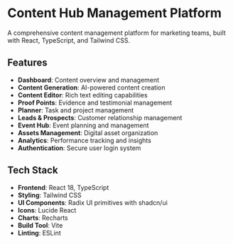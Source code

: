 # Content Hub Management Platform

A comprehensive content management platform for marketing teams, built with React, TypeScript, and Tailwind CSS.

## Features

- **Dashboard**: Content overview and management
- **Content Generation**: AI-powered content creation
- **Content Editor**: Rich text editing capabilities
- **Proof Points**: Evidence and testimonial management
- **Planner**: Task and project management
- **Leads & Prospects**: Customer relationship management
- **Event Hub**: Event planning and management
- **Assets Management**: Digital asset organization
- **Analytics**: Performance tracking and insights
- **Authentication**: Secure user login system

## Tech Stack

- **Frontend**: React 18, TypeScript
- **Styling**: Tailwind CSS
- **UI Components**: Radix UI primitives with shadcn/ui
- **Icons**: Lucide React
- **Charts**: Recharts
- **Build Tool**: Vite
- **Linting**: ESLint
